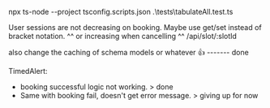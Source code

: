 npx ts-node --project tsconfig.scripts.json .\tests\tabulateAll.test.ts


User sessions are not decreasing on booking. Maybe use get/set instead of bracket notation.
^^ or increasing when cancelling 
^^ /api/slot/:slotId


also change the caching of schema models or whatever 👍  ------- done 





TimedAlert:
- booking successful logic not working.  > done
- Same with booking fail, doesn't get error message. > giving up for now
